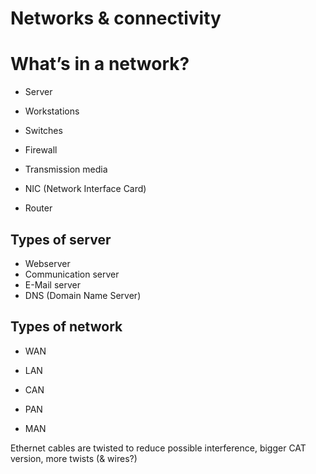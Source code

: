 # Networks & connectivity

# What’s in a network?

- Server
- Workstations
- Switches
- Firewall

- Transmission media
- NIC (Network Interface Card)
- Router

## Types of server

- Webserver
- Communication server
- E-Mail server
- DNS (Domain Name Server)

## Types of network

- WAN
- LAN
- CAN

- PAN
- MAN

Ethernet cables are twisted to reduce possible interference, bigger CAT version, more twists (& wires?)